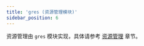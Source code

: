 ```yaml
---
title: 'gres (资源管理模块)'
sidebar_position: 6
---
```


资源管理由 `gres` 模块实现，具体请参考 [资源管理](output/goframe-v1.16-md/核心组件-重点/资源管理) 章节。